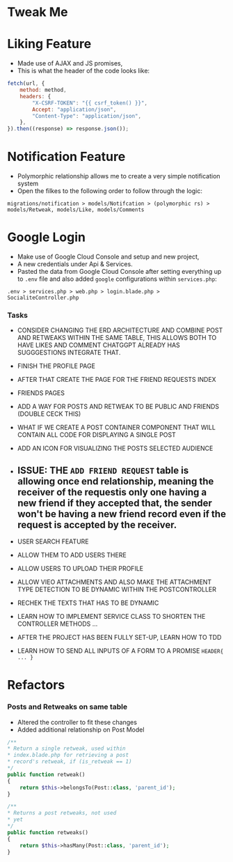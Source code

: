 # Tweak Me

# Liking Feature

-   Made use of AJAX and JS promises, <br>
-   This is what the header of the code looks like:

```js
fetch(url, {
    method: method,
    headers: {
        "X-CSRF-TOKEN": "{{ csrf_token() }}",
        Accept: "application/json",
        "Content-Type": "application/json",
    },
}).then((response) => response.json());
```

# Notification Feature

-   Polymorphic relationship allows me to create a very simple notification system
-   Open the filkes to the following order to follow through the logic:

```
migrations/notification > models/Notifcation > (polymorphic rs) > models/Retweak, models/Like, models/Comments
```

# Google Login

-   Make use of Google Cloud Console and setup and new project,
-   A new credentials under Api & Services.
-   Pasted the data from Google Cloud Console after setting everything up to `.env` file and also added `google` configurations within `services.php`:

```
.env > services.php > web.php > login.blade.php > SocialiteController.php
```

### Tasks
-   CONSIDER CHANGING THE ERD ARCHITECTURE AND COMBINE POST AND RETWEAKS WITHIN THE SAME TABLE, THIS ALLOWS BOTH TO HAVE LIKES AND COMMENT CHATGGPT ALREADY HAS SUGGGESTIONS INTEGRATE THAT.
-   FINISH THE PROFILE PAGE
-   AFTER THAT CREATE THE PAGE FOR THE FRIEND REQUESTS INDEX
-   FRIENDS PAGES
-   ADD A WAY FOR POSTS AND RETWEAK TO BE PUBLIC AND FRIENDS (DOUBLE CECK THIS)
-   WHAT IF WE CREATE A POST CONTAINER COMPONENT THAT WILL CONTAIN ALL CODE FOR DISPLAYING A SINGLE POST
-   ADD AN ICON FOR VISUALIZING THE POSTS SELECTED AUDIENCE

-   ISSUE: THE `ADD FRIEND REQUEST` table is allowing once end relationship, meaning the receiver of the requestis only one having a new friend if they accepted that, the sender won't be having a new friend record even if the request is accepted by the receiver.
    -   

-   USER SEARCH FEATURE 
-   ALLOW THEM TO ADD USERS THERE

-   ALLOW USERS TO UPLOAD THEIR PROFILE
-   ALLOW VIEO ATTACHMENTS AND ALSO MAKE THE ATTACHMENT TYPE DETECTION TO BE DYNAMIC WITHIN THE POSTCONTROLLER
-   RECHEK THE TEXTS THAT HAS TO BE DYNAMIC
-   LEARN HOW TO IMPLEMENT SERVICE CLASS TO SHORTEN THE CONTROLLER METHODS
    ...
-   AFTER THE PROJECT HAS BEEN FULLY SET-UP, LEARN HOW TO TDD
-   LEARN HOW TO SEND ALL INPUTS OF A FORM TO A PROMISE `HEADER{ ... }`

# Refactors

### Posts and Retweaks on same table

-   Altered the controller to fit these changes
-   Added additional relationship on Post Model

```php
/**
* Return a single retweak, used within
* index.blade.php for retrieving a post
* record's retweak, if (is_retweak == 1)
*/
public function retweak()
{
    return $this->belongsTo(Post::class, 'parent_id');
}

/**
* Returns a post retweaks, not used
* yet
*/
public function retweaks()
{
    return $this->hasMany(Post::class, 'parent_id');
}
```
